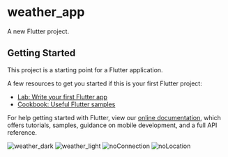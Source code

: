 # weather_app

A new Flutter project.

## Getting Started

This project is a starting point for a Flutter application.

A few resources to get you started if this is your first Flutter project:

- [Lab: Write your first Flutter app](https://flutter.dev/docs/get-started/codelab)
- [Cookbook: Useful Flutter samples](https://flutter.dev/docs/cookbook)

For help getting started with Flutter, view our
[online documentation](https://flutter.dev/docs), which offers tutorials,
samples, guidance on mobile development, and a full API reference.

![weather_dark](https://user-images.githubusercontent.com/75329130/137327864-1be0b10d-7b8b-4019-b83b-37f548fd722d.jpg)
![weather_light](https://user-images.githubusercontent.com/75329130/137327865-2a4b630c-80b7-45c1-9b80-d9c79873cde6.jpg)
![noConnection](https://user-images.githubusercontent.com/75329130/137328479-0fcdcb38-3d9e-434f-a855-f4d27a42eaa1.jpg)
![noLocation](https://user-images.githubusercontent.com/75329130/137328483-a2c996b2-9fef-429a-93a9-9e3f07817b89.jpg)


